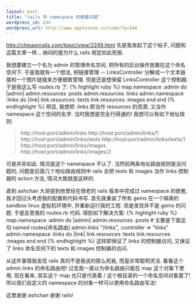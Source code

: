 ```yaml
--- 
layout: post
title: "rails 中 namespace 的嵌套问题"
wordpress_id: 244
wordpress_url: http://www.agatezone.cn/code/?p=244
---
```

<a href="http://chinaonrails.com/topic/view/2249.html">http://chinaonrails.com/topic/view/2249.html</a> 先是我发起了这个帖子, 问题和这篇文章一样... 纳闷的是为什么 rails 规定如此死板.

我想要建立一个名为 admin 的管理命名空间, 把所有的后台操作放置在这个命名空间下. 于是我就有一个想法, 把链接管理 -- LinksController 分解成一个文本链接和一个图片链接来方便细致管理. 但是还是想保留 LinksController 这个控制器. 于是我这么写 routes.rb 了:
{% highlight ruby %}
map.namespace :admin do |admin|
	admin.resources :posts
	admin.resources :links
	admin.namespace :links do |link|
		link.resources :texts
		link.resources :images
	end
end
{% endhighlight %}
明显, 我想把 :links 即当作 resources 的资源, 又当作 namespace 这个空间的名字. 当时我想是完全行得通的! 我想可以有如下地址规则:
<blockquote>http://host:port/admin/links
http://host:port/admin/links/1
http://host:port/admin/links/texts
http://host:port/admin/links/texts/1
http://host:port/admin/links/images
http://host:port/admin/links/images/2</blockquote>
可是并非如此. 情况是这个 namespace 不认了. 当然前两条地址路由规则是没问题的, 问题是后面几个地址路由规则中 rails 会把 texts 和 images 当作 links 控制器的 action 方法, 情况大致就是这样的.

直到 ashchan 大哥提到他曾经在很老的 rails 版本中完成过 namespace 的嵌套, 我才回过头考虑我的配置和代码书写. 首先我重装了所有 gems 在一个隔离的 sandbox linux 虚拟机环境中, 并重新运行我的工程. 但是发现并不是 gems 的问题. 于是反思我的 routes.rb 代码. 得到如下解决方案:
{% highlight ruby %}
map.namespace :admin do |admin|
	admin.resources :posts
	# 主要是下面这句 named routes[命名路由]
	admin.links "/links", :controller => "links"
	admin.namespace :links do |link|
		link.resources :texts
		link.resources :images
	end
end
{% endhighlight %}
这样即保证了 links 的控制器访问, 又保证了 links 命名空间下的 texts 和 images 控制器的访问.

从这件事情我发现 rails 真的不是我说的那么死板, 而是非常聪明灵活. 看看这个 admin.links 的命名路由吧! 过去我一直以为命名路由只能在 map 这个对象下使用, 现在看来, 其实这个 map 也只是代表着 / 这个根目录的一个命名空间对象罢了! 所以我们自定义的 namespace 的对象一样可以使用命名路由写法!

这里谢谢 ashchan 谢谢 rails!
